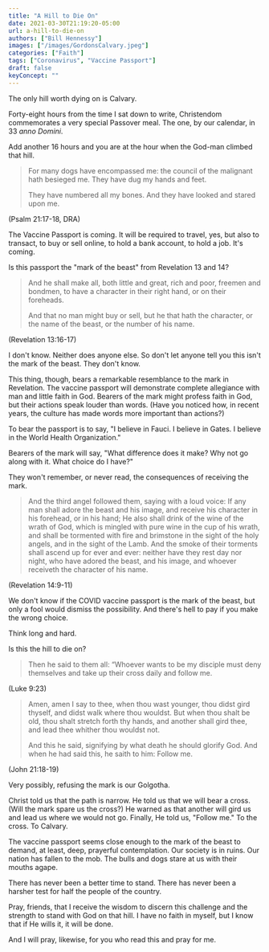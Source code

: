 ```yaml
---
title: "A Hill to Die On"
date: 2021-03-30T21:19:20-05:00
url: a-hill-to-die-on
authors: ["Bill Hennessy"]
images: ["/images/GordonsCalvary.jpeg"]
categories: ["Faith"]
tags: ["Coronavirus", "Vaccine Passport"]
draft: false
keyConcept: ""
---
```



The only hill worth dying on is Calvary. 

Forty-eight hours from the time I sat down to write, Christendom commemorates a very special Passover meal. The one, by our calendar, in 33 *anno Domini*. 

Add another 16 hours and you are at the hour when the God-man climbed that hill. 

> For many dogs have encompassed me: the council of the malignant hath besieged me. They have dug my hands and feet.
> 
> They have numbered all my bones. And they have looked and stared upon me.

(Psalm 21:17-18, DRA)

The Vaccine Passport is coming. It will be required to travel, yes, but also to transact, to buy or sell online, to hold a bank account, to hold a job. It's coming. 

Is this passport the "mark of the beast" from Revelation 13 and 14? 

> And he shall make all, both little and great, rich and poor, freemen and bondmen, to have a character in their right hand, or on their foreheads.
> 
> And that no man might buy or sell, but he that hath the character, or the name of the beast, or the number of his name. 

(Revelation 13:16-17)

I don't know. Neither does anyone else. So don't let anyone tell you this isn't the mark of the beast. They don't know. 

This thing, though, bears a remarkable resemblance to the mark in Revelation. The vaccine passport will demonstrate complete allegiance with man and little faith in God. Bearers of the mark might profess faith in God, but their actions speak louder than words. (Have you noticed how, in recent years, the culture has made words more important than actions?) 

To bear the passport is to say, "I believe in Fauci. I believe in Gates. I believe in the World Health Organization." 

Bearers of the mark will say, "What difference does it make? Why not go along with it. What choice do I have?"

They won't remember, or never read, the consequences of receiving the mark. 

> And the third angel followed them, saying with a loud voice: If any man shall adore the beast and his image, and receive his character in his forehead, or in his hand; He also shall drink of the wine of the wrath of God, which is mingled with pure wine in the cup of his wrath, and shall be tormented with fire and brimstone in the sight of the holy angels, and in the sight of the Lamb. And the smoke of their torments shall ascend up for ever and ever: neither have they rest day nor night, who have adored the beast, and his image, and whoever receiveth the character of his name.

(Revelation 14:9-11)

We don't know if the COVID vaccine passport is the mark of the beast, but only a fool would dismiss the possibility. And there's hell to pay if you make the wrong choice. 

Think long and hard. 

Is this the hill to die on? 

> Then he said to them all: “Whoever wants to be my disciple must deny themselves and take up their cross daily and follow me.

(Luke 9:23) 

> Amen, amen I say to thee, when thou wast younger, thou didst gird thyself, and didst walk where thou wouldst. But when thou shalt be old, thou shalt stretch forth thy hands, and another shall gird thee, and lead thee whither thou wouldst not.
>
> And this he said, signifying by what death he should glorify God. And when he had said this, he saith to him: Follow me.

(John 21:18-19)

Very possibly, refusing the mark is our Golgotha. 

Christ told us that the path is narrow. He told us that we will bear a cross. (Will the mark spare us the cross?) He warned as that another will gird us and lead us where we would not go. Finally, He told us, "Follow me." To the cross. To Calvary. 

The vaccine passport seems close enough to the mark of the beast to demand, at least, deep, prayerful contemplation. Our society is in ruins. Our nation has fallen to the mob. The bulls and dogs stare at us with their mouths agape. 

There has never been a better time to stand. There has never been a harsher test for half the people of the country. 

Pray, friends, that I receive the wisdom to discern this challenge and the strength to stand with God on that hill. I have no faith in myself, but I know that if He wills it, it will be done. 

And I will pray, likewise, for you who read this and pray for me. 

<!--stackedit_data:
eyJoaXN0b3J5IjpbLTIzNjYwODY5XX0=
-->